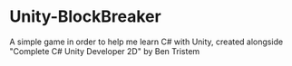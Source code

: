 # Unity-BlockBreaker
A simple game in order to help me learn C# with Unity, created alongside "Complete C# Unity Developer 2D" by Ben Tristem
